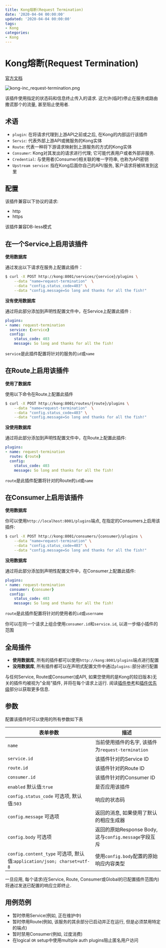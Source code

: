 ```yaml
---
title: Kong熔断(Request Termination)
date: '2020-04-04 00:00:00'
updated: '2020-04-04 00:00:00'
tags:
- Kong
categories:
- Kong
---
```

# Kong熔断(Request Termination)

[官方文档](https://docs.konghq.com/hub/kong-inc/request-termination/)

![kong-inc_request-termination.png](https://note.youdao.com/yws/res/65801/WEBRESOURCE123656dee0bb5c7cf44409c1e095075a)

该插件使用指定的状态码和信息终止传入的请求. 这允许(临时)停止在服务或路由撒谎那个的流量, 甚至阻止使用者.

## 术语

- `plugin`: 在将请求代理到上游API之前或之后, 在Kong的内部运行该插件
- `Servic`: 代表外部上游API或微服务的Kong实体
- `Route`: 代表一种将下游请求映射到上游服务的方式的Kong实体
- `Consumer`: Kong对其发出的请求进行代理; 它可能代表用户或者外部非服务.
- `Credential`: 与使用者(Consumer)相关联的唯一字符串, 也称为API密钥
- `Upstream service`: 指在Kong后面你自己的API/服务, 客户请求将被转发到这里

## 配置

该插件兼容以下协议的请求:
- http
- https

该插件兼容DB-less模式

## 在一个Service上启用该插件

**使用数据库**

通过发出以下请求在服务上配置此插件：
```bash
$ curl -X POST http://kong:8001/services/{service}/plugins \
    --data "name=request-termination"  \
    --data "config.status_code=403" \
    --data "config.message=So long and thanks for all the fish!"
```

**没有使用数据库**

通过将此部分添加到声明性配置文件中，在Service上配置此插件 :
```yaml
plugins:
- name: request-termination
  service: {service}
  config: 
    status_code: 403
    message: So long and thanks for all the fish!
```

`service`是此插件配置将针对的服务的`id`或`name`

## 在Route上启用该插件

**使用了数据库**

使用以下命令在Route上配置此插件

```bash
$ curl -X POST http://kong:8001/routes/{route}/plugins \
    --data "name=request-termination"  \
    --data "config.status_code=403" \
    --data "config.message=So long and thanks for all the fish!"
```

**没使用数据库**

通过将此部分添加到声明性配置文件中，在Route上配置此插件:
```yaml
plugins:
- name: request-termination
  route: {route}
  config: 
    status_code: 403
    message: So long and thanks for all the fish!
```
`route`是此插件配置将针对的Route的`id`或`name`

## 在Consumer上启用该插件

**使用数据库**

你可以使用`http://localhost:8001/plugins`端点, 在指定的Consumers上启用该插件:

```bash
$ curl -X POST http://kong:8001/consumers/{consumer}/plugins \
    --data "name=request-termination" \
    --data "config.status_code=403" \
    --data "config.message=So long and thanks for all the fish!"
```

**没用数据库**

通过将此部分添加到声明性配置文件中，在Consumer上配置此插件:
```yaml
plugins:
- name: request-termination
  consumer: {consumer}
  config: 
    status_code: 403
    message: So long and thanks for all the fish!
```

`route`是此插件配置将针对的使用者的`id`或`username`

你可以在同一个请求上组合使用`consumer.id`和`service.id`, 以进一步缩小插件的范围

## 全局插件

- **使用数据库**, 所有的插件都可以使用`http://kong:8001/plugins`端点进行配置
- **没用数据库**, 所有插件都可以在声明式配置文件中通过`plugins:`部分进行配置

与任何Service, Route或Consumer(或API, 如果您使用的是Kong的较旧版本)无关的插件均被视为"全局"插件, 并将在每个请求上运行. 阅读[插件参考](https://docs.konghq.com/latest/admin-api/#add-plugin)和[插件优先级](https://docs.konghq.com/latest/admin-api/#precedence)部分以获取更多信息.

## 参数

配置该插件时可以使用的所有参数如下表

表单参数 | 描述
--- | ---
`name` | 当前使用插件的名字, 该插件为`request-termination`
`service.id` | 该插件针对的Service ID
`route.id` | 该插件针对的Route ID
`consumer.id` | 该插件针对的Consumer ID
`enabled` 默认值:`true` | 是否应用该插件
`config.status_code` 可选项, 默认值:`503` | 响应的状态码
`config.message` 可选项 | 返回的消息, 如果使用了默认的相应生成器
`config.body` 可选项 | 返回的原始Response Body, 这与`config.message`字段互斥
`config.content_type` 可选项, 默认值:`application/json; charset=utf-8` | 使用`config.body`配置的原始响应内容类型

一旦应用, 每个请求(在Service, Route, Consumer或Global的已配置插件范围内)将通过发送已配置的响应立即终止.

## 用例范例

- 暂时停用Service(例如, 正在维护中)
- 暂时停用Route(例如, 该服务的其余部分已启动并正在运行, 但是必须禁用特定的端点)
- 暂时禁用Consumer(例如, 过度消费)
- 在logical `OR` setup中使用multiple auth plugins阻止匿名用户访问

